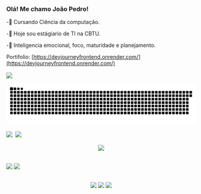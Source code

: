 ### Olá! Me chamo João Pedro!

-🦝 Cursando Ciência da computação.

-🦝 Hoje sou estágiario de TI na CBTU.

-🦝 Inteligencia emocional, foco, maturidade e planejamento.

Portifolio: [https://devjourneyfrontend.onrender.com/](https://devjourneyfrontend.onrender.com/)

<img align="center" src="https://profile-counter.glitch.me/{JoaoPedroAmaral}/count.svg" />

![snake animation](https://raw.githubusercontent.com/cassimahmedattia/cassimahmedattia/output/snake.svg)


  <kbd align="center">
   <img src="https://github-readme-streak-stats-five-lac.vercel.app?user=JoaoPedroAmaral&theme=merko&card_width=1000&background=161b22&stroke=393f48&border=161b22&exclude_days=Sun%2CSat"/>
   <img src="https://github-readme-stats.vercel.app/api/top-langs/?username=JoaoPedroAmaral&layout=donut&bg_color=161b22&border_color=393f48&theme=merko&langs_count=5"/>
  </kbd>
    
<div style="display: inline_block" align="center"><br>
      <img src="https://skillicons.dev/icons?i=java,spring,maven,react,css,html,js,angular,wordpress,typescript,bootstrap,nodejs,nextjs,express,mysql,mongodb,postgresql&perline=6" /><br>
</div>
  
##  
  
<div> 
  <a href = "mailto:joaopedro251900@gmail.com"><img src="https://img.shields.io/badge/-Gmail-%23333?style=for-the-badge&logo=gmail&logoColor=white" target="_blank"></a>
  <a href="https://www.linkedin.com/in/joao-pedro-amaral-rosa-8a36b61a2/" target="_blank"><img src="https://img.shields.io/badge/-LinkedIn-%230077B5?style=for-the-badge&logo=linkedin&logoColor=white" target="_blank"></a> 
  <br>
  <br>
 <p align='center'>
    <a href="https://www.jetbrains.com/pt-br/idea/">
   <img src="https://skillicons.dev/icons?i=idea"/></a>
   <a href="https://www.eclipse.org/downloads/"/>
    <img src="https://skillicons.dev/icons?i=eclipse"/></a>
   <a href="https://code.visualstudio.com/download"/>
    <img src="https://skillicons.dev/icons?i=vscode"/></a>

</p>
</div>

